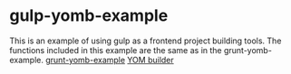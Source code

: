 # gulp-yomb-example
This is an example of using gulp as a frontend project building tools. The functions included in this example are the same as in the grunt-yomb-example.
[grunt-yomb-example](https://github.com/webyom/grunt-yomb-example)
[YOM builder](https://github.com/webyom/grunt-yomb)